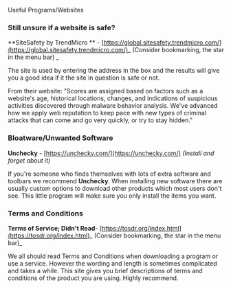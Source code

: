 Useful Programs/Websites

### Still unsure if a website is safe?

**SiteSafety by TrendMicro ** - [https://global.sitesafety.trendmicro.com/](https://global.sitesafety.trendmicro.com/)_ \(Consider bookmarking, the star in the menu bar\) _

The site is used by entering the address in the box and the results will give you a good idea if it the site in question is safe or not.

From their website: "Scores are assigned based on factors such as a website's age, historical locations, changes, and indications of suspicious activities discovered through malware behavior analysis. We've advanced how we apply web reputation to keep pace with new types of criminal attacks that can come and go very quickly, or try to stay hidden."

### Bloatware/Unwanted Software

**Unchecky** - [https://unchecky.com/](https://unchecky.com/) _\(Install and forget about it\)_

If you're someone who finds themselves with lots of extra software and toolbars we recommend **Unchecky**. When installing new software there are usually custom options to download other products which most users don't see. This little program will make sure you only install the items you want.

### Terms and Conditions

**Terms of Service; Didn't Read**- [https://tosdr.org/index.html](https://tosdr.org/index.html)_ \(Consider bookmarking, the star in the menu bar\)_

We all should read Terms and Conditions when downloading a program or use a service. However the wording and length is sometimes complicated and takes a while. This site gives you brief descriptions of terms and conditions of the product you are using. Highly recommend.


